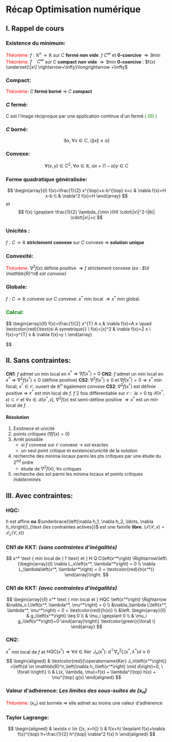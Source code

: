 # Récap Optimisation numérique

## I. Rappel de cours

### Existence du minimum:
<font color="red">Théorème:</font> $f: \mathbb{R}^n \longrightarrow \mathbb{R}$ sur $C$ **fermé non vide**. $f \ C^{\infty}$ et **0-coercive** $\Rightarrow \exists \mathrm{min}$
<font color="red">Théorème:</font>  $f \quad C^{\infty}$ sur $C$ **compact** **non** **vide** $\Rightarrow \exists \mathrm{min}$ **0-coercive** : $f(x) \underset{\|x\| \rightarrow+\infty}\longrightarrow +\infty$
### Compact: 
<font color="red">Théorème:</font>  $C$ **fermé borné** $\Rightarrow$ $C$ **compact** 
### $C$ fermé: 
$C$ est l'image réciproque par une application continue d'un fermé <font color="green">( {0} )</font> 
### $C$ borné: 
$$
\exists \alpha, \ \forall x \in C, \ \{\|x\| \leqslant \alpha\}
$$
### Convexe: 
$$
\forall(x, y) \in C^2, \ \forall \alpha \in \mathbb{R}, \ \alpha x+(1-\alpha) y \in C
$$ 
### Forme quadratique généralisée: 
$$
\begin{array}{l}
f(x)=\frac{1}{2} x^{\top}+x-b^{\top} x+c & \nabla f(x)=H x-b \\
& \nabla^2 f(x)=H
\end{array}
$$
et
$$
f(x) \geqslant \frac{1}{2} \lambda_{\min }(H) \cdot\|x\|^2-\|b\| \cdot\|x\|+c
$$
### Unicités :
$f: C \rightarrow \mathbb{R}$ **strictement** **convexe** sur $C$ convexe $\Rightarrow$ **solution** **unique** 
### Convexité: 
<font color="red">Théorème:</font>  $\nabla^2 f(x)$ définie positive $\Rightarrow f$ strictement convexe *(ex : $\it \mathbb{R}^n$ est convexe)*
### Globale: 
$f: C \rightarrow \mathbb{R}$  convexe sur $C$ convexe: $x^{*}$ min local $\Rightarrow x^{*}$ min global.
### <font color="green">Calcul:</font>
$$
\begin{array}{ll}
f(x)=\frac{1}{2} x^{T} A x & \nabla f(x)=A x \quad \textcolor{red}{\text{si A symetrique}} \\
f(x)=\|x\|^2 & \nabla f(x)=2 x \\
f(x)=y^{T} x & \nabla f(x)=y \\
\end{array}


$$

## II. Sans contraintes:

**CN1**: $f$ admet un min local en $x^* \Rightarrow \nabla f\left(x^*\right)=0$
**CN2**: $f$ admet un min local en $x^* \Rightarrow \nabla^2 f\left(x^*\right) \geqslant 0$ (définie positive)
**CS2**: $\nabla^2 f\left(x^*\right) \geqslant 0$ et $\nabla f\left(x^*\right)=0 \Rightarrow x^*$ min focal;  $x^* \in \mathcal{O}$, ouvert de $\mathbb{R}^n$ également convexe 
**CS2**: $\nabla^2 f(x^*)$ est définie positive $\Rightarrow$ $x^*$ est min local de $f$.
$f$ 2 fois différentiable sur $\mathcal{O}$ : $\exists \epsilon > 0$ tq $\mathcal{B}(x^*,\epsilon) \subset \mathcal{O}$ et $\forall x \in \mathcal{B}(x^*,\epsilon)$, $\nabla^2 f(x)$ est semi-défiine positive $\Rightarrow x^*$ est  un min local de $f$.

#### Résolution
1. Existnece et unicité
2. points critiques ($\nabla f(x) = 0$)
3.  Arrêt possible
	- si $f$ convexe sur $\mathcal{O}$ convexe -> sol exactes
	- un seul point critique et existence/unicité de la solution 
4. recherche des minima locaux parmi les pts critiques par une étude du $2^{nd}$ ordre
	- étude de $\nabla^{2} f(x)$, $\forall x$ critiques
5. recherche des sol parmi les minima locaux et points critiques *indéterminés*

## III. Avec contraintes:
### HQC: 
$h$ est affine **ou** $\underbrace{\left(\nabla h_1, \nabla h_2, \ldots, \nabla h_n\right)}_{\text {les contraintes actives}}$ est une famille **libre**. ($\mathcal{T} (\mathcal{C},x) = \mathcal{T}_L(\mathcal{C},x)$)

### CN1 de KKT: *(sans contraintes d'inégalités)*
$$
x^* \text { min local de } f \text{ et } H Q C\left(x^*\right) \Rightarrow\left\{\begin{array}{l}
\nabla L_x\left(x^*, \lambda^*\right) = 0 \\
\nabla L_\lambda\left(x^*, \lambda^*\right) = 0 = \textcolor{red}{h(x^*)}
\end{array}\right.
$$
### CN1 de KKT: *(avec contraintes d'inégalités)*
$$
\begin{array}{ll}
x^* \text { min local et } HQC \left(x^*\right) \Rightarrow
&\nabla_x L\left(x^*, \lambda^*, \mu^*\right) = 0 \\
&\nabla_\lambda L\left(x^*, \lambda^*, \mu^*\right) = 0 = \textcolor{red}{h(x)} \\
&\left. \begin{array}{ll}
& g_i\left(x^*\right) \leq 0 \\
& \mu_i \geqslant 0 \\
& \mu_i g_i\left(x^*\right)=0 \end{array}\right\}  \textcolor{green}{\forall i}
\end{array}
$$

### CN2: 
$x^*$ min local de $f$ et $H Q C\left(x^*\right) \Rightarrow \forall d \in \operatorname{Ker} \ J_n \left(x^*\right): \ d^{\top} \nabla_x^2 L\left(x^*, \lambda^*\right) d \geqslant 0$
$$
\begin{aligned}
& \textcolor{red}{\operatorname{Ker} J_n\left(x^*\right)} =\left\{d \in \mathbb{R}^n,\left(\nabla h_i\left(x^*\right) \mid d\right)=0, \ \forall i\right\} \\
	& L(x, \lambda, \mu)=f(x) + \lambda^{\top} h(x) + \mu^{\top} g(x)
\end{aligned}
$$

### Valeur d'adhérence: *Les limites des sous-suites de $(x_n)$*
<font color="red">Théorème:</font> $(x_n)$ est bornée $\Rightarrow$ elle admet au moins une valeur d'adhérence

### Taylor Lagrange:
$$
\begin{aligned}
& \exists c \in {[x, x+h]} \\
& f(x+h) \leqslant f(x)+\nabla f(x)^{\top} h+\frac{1}{2} h^{\top} \nabla^2 f(x) h
\end{aligned}
$$